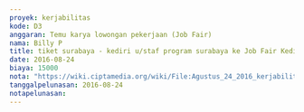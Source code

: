 ```yaml
---
proyek: kerjabilitas
kode: D3
anggaran: Temu karya lowongan pekerjaan (Job Fair)
nama: Billy P
title: tiket surabaya - kediri u/staf program surabaya ke Job Fair Kediri 24 - 25 Agustus 2016
date: 2016-08-24
biaya: 15000
nota: "https://wiki.ciptamedia.org/wiki/File:Agustus_24_2016_kerjabilitas_D3_tiket_kereta_surabaya_kediri_billy.jpg"
tanggalpelunasan: 2016-08-24
notapelunasan:
---
```

